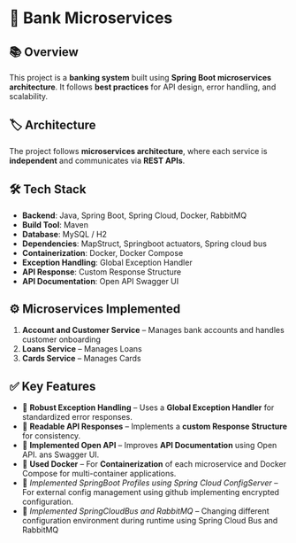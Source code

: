 # 🏦 Bank Microservices

## 📚 Overview
This project is a **banking system** built using **Spring Boot microservices architecture**. It follows **best practices** for API design, error handling, and scalability.

## 🏷️ Architecture
The project follows **microservices architecture**, where each service is **independent** and communicates via **REST APIs**.

## 🛠️ Tech Stack
- **Backend**: Java, Spring Boot, Spring Cloud, Docker, RabbitMQ
- **Build Tool**: Maven
- **Database**: MySQL / H2
- **Dependencies**: MapStruct, Springboot actuators, Spring cloud bus
- **Containerization**: Docker, Docker Compose
- **Exception Handling**: Global Exception Handler
- **API Response**: Custom Response Structure
- **API Documentation**: Open API Swagger UI

## ⚙️ Microservices Implemented
1. **Account and Customer Service** – Manages bank accounts and handles customer onboarding  
2. **Loans Service** – Manages Loans  
3. **Cards Service** – Manages Cards  

## ✅ Key Features
- 📌 **Robust Exception Handling** – Uses a **Global Exception Handler** for standardized error responses.  
- 📌 **Readable API Responses** – Implements a **custom Response Structure** for consistency.  
- 📌 **Implemented Open API** – Improves **API Documentation** using Open API. ans Swagger UI.
- 📌 **Used Docker** – For **Containerization** of each microservice and Docker Compose for multi-container applications.  
- 📌 *Implemented SpringBoot Profiles using Spring Cloud ConfigServer*  – For external config management using github implementing encrypted configuration.
- 📌 *Implemented SpringCloudBus and RabbitMQ*  – Changing different configuration environment during runtime using Spring Cloud Bus and RabbitMQ

